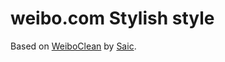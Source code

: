 # weibo.com Stylish style

Based on [WeiboClean](https://userstyles.org/styles/106699/weiboclean) by
[Saic](https://userstyles.org/users/276877).
